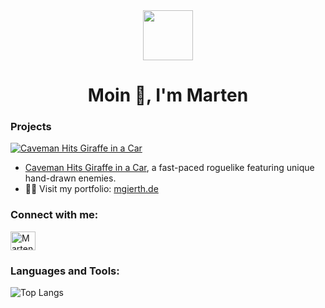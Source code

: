 <div align="center" style="margin-top: 2rem"><img src="https://mgierth.de/favicon.svg" width="80" height="80" /></div>
<h1 align="center">Moin 👋, I'm Marten</h1>
<h3 align="left">Projects</h3>
<a href="https://cavemanhitsgiraffeinacar.github.io/" target="_blank">
<img src="https://cdn.discordapp.com/emojis/1298384323166343220.webp?size=40" alt="Caveman Hits Giraffe in a Car" />
</a>

- [Caveman Hits Giraffe in a Car](https://cavemanhitsgiraffeinacar.github.io/), a fast-paced roguelike featuring unique
  hand-drawn enemies.
- 👨‍💻 Visit my portfolio: [mgierth.de](https://mgierth.de)

<h3 align="left">Connect with me:</h3>
<p align="left">
  <a href="https://linkedin.com/in/marten-gierth/" target="_blank">
    <img align="center" src="https://raw.githubusercontent.com/rahuldkjain/github-profile-readme-generator/master/src/images/icons/Social/linked-in-alt.svg" alt="Marten Gierth on LinkedIn" height="30" width="40" />
  </a>
</p>

<h3 align="left">Languages and Tools:</h3>
<picture>
  <source media="(prefers-color-scheme: dark)" srcset="https://github-readme-stats.vercel.app/api/top-langs/?username=marten-gierth&layout=compact&theme=dark">
  <source media="(prefers-color-scheme: light)" srcset="https://github-readme-stats.vercel.app/api/top-langs/?username=marten-gierth&layout=compact&theme=default">
  <img alt="Top Langs" src="https://github-readme-stats.vercel.app/api/top-langs/?username=marten-gierth&layout=compact&theme=default">
</picture>
